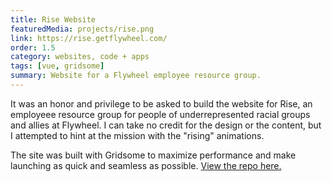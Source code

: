 ```yaml
---
title: Rise Website
featuredMedia: projects/rise.png
link: https://rise.getflywheel.com/
order: 1.5
category: websites, code + apps
tags: [vue, gridsome]
summary: Website for a Flywheel employee resource group.
---
```


It was an honor and privilege to be asked to build the website for Rise, an employeee resource group for people of underrepresented racial groups and allies at Flywheel. I can take no credit for the design or the content, but I attempted to hint at the mission with the "rising" animations.

The site was built with Gridsome to maximize performance and make launching as quick and seamless as possible. [View the repo here.](https://github.com/josh-collinsworth/rise)

